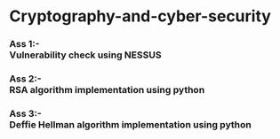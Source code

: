# Cryptography-and-cyber-security

<h3>Ass 1:-<br/> Vulnerability check using NESSUS
</h3>

<h3>Ass 2:-<br/> RSA algorithm implementation using python
</h3>

<h3>Ass 3:-<br/> Deffie Hellman algorithm implementation using python
</h3>
